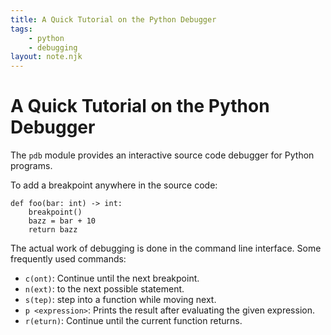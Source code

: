 ```yaml
---
title: A Quick Tutorial on the Python Debugger
tags:
    - python
    - debugging
layout: note.njk
---
```


# A Quick Tutorial on the Python Debugger

The `pdb` module provides an interactive source code debugger for Python programs.

To add a breakpoint anywhere in the source code:
```
def foo(bar: int) -> int:
    breakpoint()
    bazz = bar + 10
    return bazz
```

The actual work of debugging is done in the command line interface. Some frequently used commands:

- `c(ont)`: Continue until the next breakpoint.
- `n(ext)`: to the next possible statement.
- `s(tep)`: step into a function while moving next.
- `p <expression>`: Prints the result after evaluating the given expression.
- `r(eturn)`: Continue until the current function returns.
